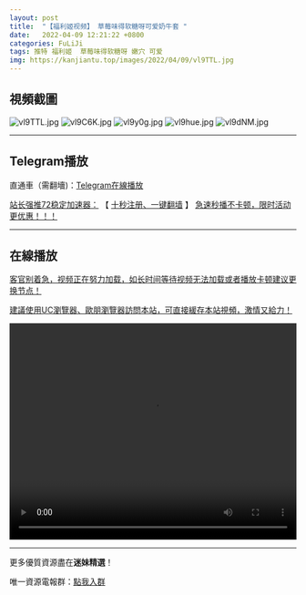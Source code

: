 ```yaml
---
layout: post
title:  "【福利姬视频】 草莓味得软糖呀可爱奶牛套 "
date:   2022-04-09 12:21:22 +0800
categories: FuLiJi
tags: 推特 福利姬  草莓味得软糖呀 嫩穴 可爱
img: https://kanjiantu.top/images/2022/04/09/vl9TTL.jpg
---
```



## 視頻截圖

![vl9TTL.jpg](https://kanjiantu.top/images/2022/04/09/vl9TTL.jpg)
![vl9C6K.jpg](https://kanjiantu.top/images/2022/04/09/vl9C6K.jpg)
![vl9y0g.jpg](https://kanjiantu.top/images/2022/04/09/vl9y0g.jpg)
![vl9hue.jpg](https://kanjiantu.top/images/2022/04/09/vl9hue.jpg)
![vl9dNM.jpg](https://kanjiantu.top/images/2022/04/09/vl9dNM.jpg)

* * *
## Telegram播放

直通車（需翻墻)：[Telegram在線播放](https://t.me/mimeijingxuan/573)

<u>站长强推72稳定加速器：</u> 【 [十秒注册、一键翻墙](https://72vpn.xyz/#/register?code=mimei) 】
<u>  急速秒播不卡顿，限时活动更优惠！！！</u>
* * *
## 在線播放
<u>客官别着急，视频正在努力加载，如长时间等待视频无法加载或者播放卡顿建议更换节点！</u>

<u>建議使用UC瀏覽器、歐朋瀏覽器訪問本站，可直接緩存本站視頻，激情又給力！</u>
<center><video src="https://cdn.publer.io/uploads/videos/624d88d6db27973fa7fa60ee/320357418f3a35cd892681d6dfd5ad72.mp4" width="100%" height="380px" controls="controls"></video></center>

* * *
更多優質資源盡在**迷妹精選**！

唯一資源電報群：[點我入群](https://t.me/mimeijingxuan)


